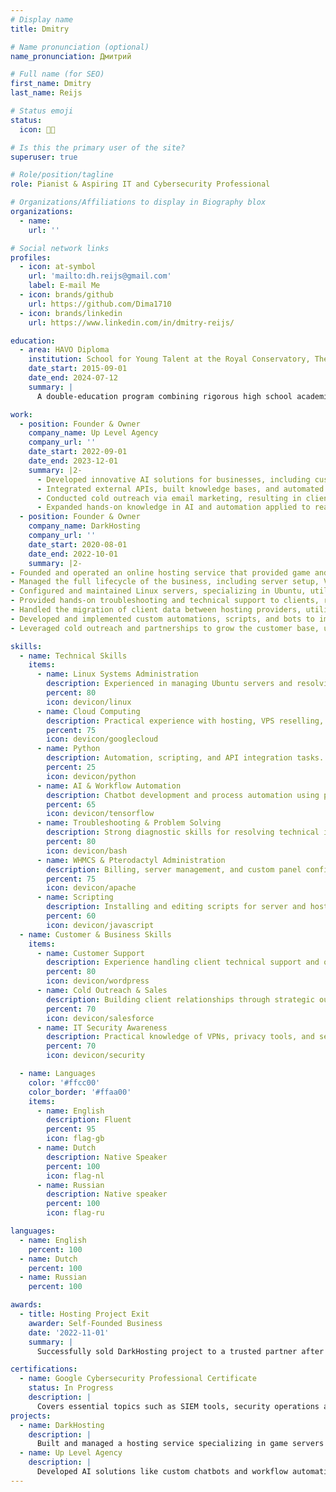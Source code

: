 ```yaml
---
# Display name
title: Dmitry

# Name pronunciation (optional)
name_pronunciation: Дмитрий

# Full name (for SEO)
first_name: Dmitry
last_name: Reijs

# Status emoji
status:
  icon: 👨‍💻

# Is this the primary user of the site?
superuser: true

# Role/position/tagline
role: Pianist & Aspiring IT and Cybersecurity Professional

# Organizations/Affiliations to display in Biography blox
organizations:
  - name: 
    url: ''

# Social network links
profiles:
  - icon: at-symbol
    url: 'mailto:dh.reijs@gmail.com'
    label: E-mail Me
  - icon: brands/github
    url: https://github.com/Dima1710
  - icon: brands/linkedin
    url: https://www.linkedin.com/in/dmitry-reijs/

education:
  - area: HAVO Diploma
    institution: School for Young Talent at the Royal Conservatory, The Hague
    date_start: 2015-09-01
    date_end: 2024-07-12
    summary: |
      A double-education program combining rigorous high school academics with intensive musical training. Curriculum included liberal arts, music theory, history, private piano lessons, and choir, alongside exposure to other disciplines such as ballet and visual arts.

work:
  - position: Founder & Owner
    company_name: Up Level Agency
    company_url: ''
    date_start: 2022-09-01
    date_end: 2023-12-01
    summary: |2-
      - Developed innovative AI solutions for businesses, including custom chatbots and automated workflows using platforms like Voiceflow and Botpress.
      - Integrated external APIs, built knowledge bases, and automated processes with Python scripts.
      - Conducted cold outreach via email marketing, resulting in client meetings and a successful website project.
      - Expanded hands-on knowledge in AI and automation applied to real-world scenarios.
  - position: Founder & Owner
    company_name: DarkHosting
    company_url: ''
    date_start: 2020-08-01
    date_end: 2022-10-01
    summary: |2-
- Founded and operated an online hosting service that provided game and web hosting solutions for FiveM, Minecraft, and other platforms.
- Managed the full lifecycle of the business, including server setup, VPS reselling, automation, customer support, and client onboarding.
- Configured and maintained Linux servers, specializing in Ubuntu, utilizing WHMCS and Pterodactyl for automated billing and server management.
- Provided hands-on troubleshooting and technical support to clients, resolving issues related to server downtime, configuration errors, and performance optimization.
- Handled the migration of client data between hosting providers, utilizing SFTP and other automation tools to streamline processes.
- Developed and implemented custom automations, scripts, and bots to improve service efficiency and reduce manual workloads.
- Leveraged cold outreach and partnerships to grow the customer base, ultimately providing hosting services to a variety of small to mid-sized clients.

skills:
  - name: Technical Skills
    items:
      - name: Linux Systems Administration
        description: Experienced in managing Ubuntu servers and resolving system issues.
        percent: 80
        icon: devicon/linux
      - name: Cloud Computing
        description: Practical experience with hosting, VPS reselling, and virtual environments.
        percent: 75
        icon: devicon/googlecloud
      - name: Python
        description: Automation, scripting, and API integration tasks.
        percent: 25
        icon: devicon/python
      - name: AI & Workflow Automation
        description: Chatbot development and process automation using platforms like Voiceflow and Botpress.
        percent: 65
        icon: devicon/tensorflow
      - name: Troubleshooting & Problem Solving
        description: Strong diagnostic skills for resolving technical issues across server and cloud environments.
        percent: 80
        icon: devicon/bash
      - name: WHMCS & Pterodactyl Administration
        description: Billing, server management, and custom panel configuration.
        percent: 75
        icon: devicon/apache
      - name: Scripting
        description: Installing and editing scripts for server and hosting panel automation.
        percent: 60
        icon: devicon/javascript
  - name: Customer & Business Skills
    items:
      - name: Customer Support
        description: Experience handling client technical support and onboarding.
        percent: 80
        icon: devicon/wordpress
      - name: Cold Outreach & Sales
        description: Building client relationships through strategic outreach and partnerships.
        percent: 70
        icon: devicon/salesforce
      - name: IT Security Awareness
        description: Practical knowledge of VPNs, privacy tools, and secure system practices.
        percent: 70
        icon: devicon/security

  - name: Languages
    color: '#ffcc00'
    color_border: '#ffaa00'
    items:
      - name: English
        description: Fluent
        percent: 95
        icon: flag-gb
      - name: Dutch
        description: Native Speaker
        percent: 100
        icon: flag-nl
      - name: Russian
        description: Native speaker
        percent: 100
        icon: flag-ru

languages:
  - name: English
    percent: 100
  - name: Dutch
    percent: 100
  - name: Russian
    percent: 100

awards:
  - title: Hosting Project Exit
    awarder: Self-Founded Business
    date: '2022-11-01'
    summary: |
      Successfully sold DarkHosting project to a trusted partner after two years of building and managing the hosting service.

certifications:
  - name: Google Cybersecurity Professional Certificate
    status: In Progress
    description: |
      Covers essential topics such as SIEM tools, security operations automation, and cyber risk management.
projects:
  - name: DarkHosting
    description: |
      Built and managed a hosting service specializing in game servers and cloud solutions, offering automated tools and exceptional support to clients.
  - name: Up Level Agency
    description: |
      Developed AI solutions like custom chatbots and workflow automations for businesses, with a focus on innovation and client satisfaction.
---
```

